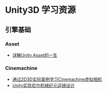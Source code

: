 # Unity3D 学习资源

## 引擎基础

### Asset

- [详解Unity Asset的一生](https://www.bilibili.com/video/BV1Wv41167i2)

### Cinemachine

- [通过2D3D实际案例学习Cinemachine虚拟相机](https://www.bilibili.com/video/BV1oa4y1s7gg)
- [Unity实现尼尔机械纪元运镜设计](https://www.bilibili.com/video/av43069305)
